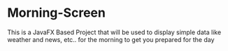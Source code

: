 # Morning-Screen
This is a JavaFX Based Project that will be used to display simple data like weather and news, etc.. for the morning to get you prepared for the day
